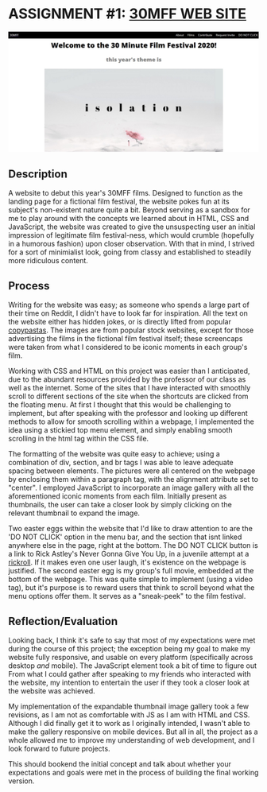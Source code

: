 # ASSIGNMENT #1: [30MFF WEB SITE](https://mlk525.github.io/)

![landing_page](images/screencap.jpg)

## Description
A website to debut this year's 30MFF films. Designed to function as the landing page for a fictional film festival, the website pokes fun at its subject's non-existent nature quite a bit. Beyond serving as a sandbox for me to play around with the concepts we learned about in HTML, CSS and JavaScript, the website was created to give the unsuspecting user an initial impression of legitimate film festival-ness, which would crumble (hopefully in a humorous fashion) upon closer observation. With that in mind, I strived for a sort of minimialist look, going from classy and established to steadily more ridiculous content.

## Process
Writing for the website was easy; as someone who spends a large part of their time on Reddit, I didn't have to look far for inspiration. All the text on the website either has hidden jokes, or is directly lifted from popular [copypastas](https://en.wikipedia.org/wiki/Copypasta). The images are from popular stock websites, except for those advertising the films in the fictional film festival itself; these screencaps were taken from what I considered to be iconic moments in each group's film.

Working with CSS and HTML on this project was easier than I anticipated, due to the abundant resources provided by the professor of our class as well as the internet. Some of the sites that I have interacted with smoothly scroll to different sections of the site when the shortcuts are clicked from the floating menu. At first I thought that this would be challenging to implement, but after speaking with the professor and looking up different methods to allow for smooth scrolling within a webpage, I implemented the idea using a stickied top menu element, and simply enabling smooth scrolling in the html tag within the CSS file.

The formatting of the website was quite easy to achieve; using a combination of div, section, and br tags I was able to leave adequate spacing between elements. The pictures were all centered on the webpage by enclosing them within a paragraph tag, with the alignment attribute set to "center". I employed JavaScript to incorporate an image gallery with all the aforementioned iconic moments from each film. Initially present as thumbnails, the user can take a closer look by simply clicking on the relevant thumbnail to expand the image.

Two easter eggs within the website that I'd like to draw attention to are the 'DO NOT CLICK' option in the menu bar, and the section that isnt linked anywhere else in the page, right at the bottom. The DO NOT CLICK button is a link to Rick Astley's Never Gonna Give You Up, in a juvenile attempt at a [rickroll](https://en.wikipedia.org/wiki/Rickrolling). If it makes even one user laugh, it's existence on the webpage is justified. The second easter egg is my group's full movie, embedded at the bottom of the webpage. This was quite simple to implement (using a video tag), but it's purpose is to reward users that think to scroll beyond what the menu options offer them. It serves as a "sneak-peek" to the film festival. 

## Reflection/Evaluation
Looking back, I think it's safe to say that most of my expectations were met during the course of this project; the exception being my goal to make my website fully responsive, and usable on every platform (specifically across desktop *and* mobile). The JavaScript element took a bit of time to figure out
From what I could gather after speaking to my friends who interacted with the website, my intention to entertain the user if they took a closer look at the website was achieved. 

My implementation of the expandable thumbnail image gallery took a few revisions, as I am not as comfortable with JS as I am with HTML and CSS. Although I did finally get it to work as I originally intended, I wasn't able to make the gallery responsive on mobile devices. But all in all, the project as a whole allowed me to improve my understanding of web development, and I look forward to future projects.

This should bookend the initial concept and talk about whether your expectations and goals were met in the process of building the final working version.


